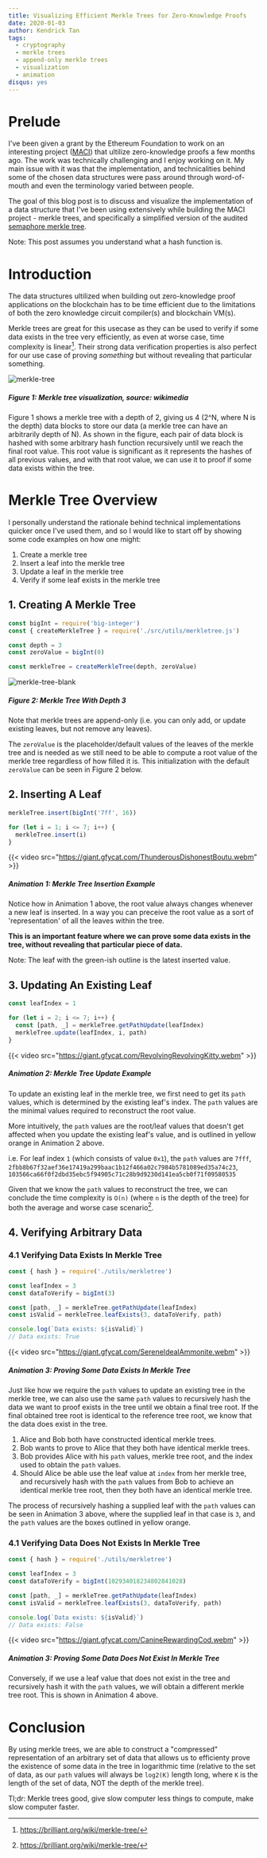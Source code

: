 ```yaml
---
title: Visualizing Efficient Merkle Trees for Zero-Knowledge Proofs
date: 2020-01-03
author: Kendrick Tan
tags:
  - cryptography
  - merkle trees
  - append-only merkle trees
  - visualization 
  - animation
disqus: yes
---
```


# Prelude
I've been given a grant by the Ethereum Foundation to work on an interesting project ([MACI](https://github.com/barryWhiteHat/maci)) that ultilize zero-knowledge proofs a few months ago. The work was technically challenging and I enjoy working on it. My main issue with it was that the implementation, and technicalities behind some of the chosen data structures were pass around through word-of-mouth and even the terminology varied between people. 

The goal of this blog post is to discuss and visualize the implementation of a data structure that I've been using extensively while building the MACI project - merkle trees, and specifically a simplified version of the audited [semaphore merkle tree](https://www.npmjs.com/package/semaphore-merkle-tree).

Note: This post assumes you understand what a hash function is.

# Introduction
The data structures ultilized when building out zero-knowledge proof applications on the blockchain has to be time efficient due to the limitations of both the zero knowledge circuit compiler(s) and blockchain VM(s).

Merkle trees are great for this usecase as they can be used to verify if some data exists in the tree very efficiently, as even at worse case, time complexity is linear[^1]. Their strong data verification properties is also perfect for our use case of proving _something_ but without revealing that particular something.

![merkle-tree](https://upload.wikimedia.org/wikipedia/commons/thumb/9/95/Hash_Tree.svg/1920px-Hash_Tree.svg.png)
##### Figure 1: Merkle tree visualization, source: wikimedia

Figure 1 shows a merkle tree with a depth of 2, giving us 4 (2^N, where N is the depth) data blocks to store our data (a merkle tree can have an arbitrarily depth of N). As shown in the figure, each pair of data block is hashed with some arbitrary hash function recursively until we reach the final root value. This root value is significant as it represents the hashes of all previous values, and with that root value, we can use it to proof if some data exists within the tree.

# Merkle Tree Overview
I personally understand the rationale behind technical implementations quicker once I've used them, and so I would like to start off by showing some code examples on how one might:
1. Create a merkle tree
2. Insert a leaf into the merkle tree
3. Update a leaf in the merkle tree
4. Verify if some leaf exists in the merkle tree

## 1. Creating A Merkle Tree
```javascript
const bigInt = require('big-integer')
const { createMerkleTree } = require('./src/utils/merkletree.js')

const depth = 3
const zeroValue = bigInt(0)

const merkleTree = createMerkleTree(depth, zeroValue)
```

![merkle-tree-blank](https://i.imgur.com/ZNbI6zL.png)
##### Figure 2: Merkle Tree With Depth 3

Note that merkle trees are append-only (i.e. you can only add, or update existing leaves, but not remove any leaves). 

The `zeroValue` is the placeholder/default values of the leaves of the merkle tree and is needed as we still need to be able to compute a root value of the merkle tree regardless of how filled it is. This initialization with the default `zeroValue` can be seen in Figure 2 below.

## 2. Inserting A Leaf
```javascript
merkleTree.insert(bigInt('7ff', 16))

for (let i = 1; i <= 7; i++) {
  merkleTree.insert(i)
}
```

{{< video src="https://giant.gfycat.com/ThunderousDishonestBoutu.webm" >}}
##### Animation 1: Merkle Tree Insertion Example

Notice how in Animation 1 above, the root value always changes whenever a new leaf is inserted. In a way you can preceive the root value as a sort of 'representation' of all the leaves within the tree.

**This is an important feature where we can prove some data exists in the tree, without revealing that particular piece of data.**

Note: The leaf with the green-ish outline is the latest inserted value.

## 3. Updating An Existing Leaf
```javascript
const leafIndex = 1

for (let i = 2; i <= 7; i++) {
  const [path, _] = merkleTree.getPathUpdate(leafIndex)
  merkleTree.update(leafIndex, i, path)
}
```

{{< video src="https://giant.gfycat.com/RevolvingRevolvingKitty.webm" >}}
##### Animation 2: Merkle Tree Update Example

To update an existing leaf in the merkle tree, we first need to get its `path` values, which is determined by the existing leaf's index. The `path` values are the minimal values required to reconstruct the root value.

More intuitively, the `path` values are the root/leaf values that doesn't get affected when you update the existing leaf's value, and is outlined in yellow orange in Animation 2 above.

i.e. For leaf index `1` (which consists of value `0x1`), the `path` values are `7fff`, `2fbb8b67f32aef36e17419a299baac1b12f466a02c7984b5781089ed35a74c23`, `103566ca66f0f2dbd35ebc5f94905c71c28b9d9230d141ea5cb0f71f09580535`

Given that we know the `path` values to reconstruct the tree, we can conclude the time complexity is `O(n)` (where `n` is the depth of the tree) for both the average and worse case scenario[^1].

## 4. Verifying Arbitrary Data

### 4.1 Verifying Data Exists In Merkle Tree
```javascript
const { hash } = require('./utils/merkletree')

const leafIndex = 3
const dataToVerify = bigInt(3)

const [path, _] = merkleTree.getPathUpdate(leafIndex)
const isValid = merkleTree.leafExists(3, dataToVerify, path)

console.log(`Data exists: ${isValid}`)
// Data exists: True
```

{{< video src="https://giant.gfycat.com/SereneIdealAmmonite.webm" >}}
##### Animation 3: Proving Some Data Exists In Merkle Tree

Just like how we require the `path` values to update an existing tree in the merkle tree, we can also use the same `path` values to recursively hash the data we want to proof exists in the tree until we obtain a final tree root. If the final obtained tree root is identical to the reference tree root, we know that the data does exist in the tree.

1. Alice and Bob both have constructed identical merkle trees.
2. Bob wants to prove to Alice that they both have identical merkle trees.
3. Bob provides Alice with his `path` values, merkle tree root, and the index used to obtain the `path` values.
4. Should Alice be able use the leaf value at `index` from her merkle tree, and recursively hash with the `path` values from Bob to achieve an identical merkle tree root, then they both have an identical merkle tree.

The process of recursively hashing a supplied leaf with the `path` values can be seen in Animation 3 above, where the supplied leaf in that case is `3`, and the `path` values are the boxes outlined in yellow orange.

### 4.1 Verifying Data Does Not Exists In Merkle Tree
```javascript
const { hash } = require('./utils/merkletree')

const leafIndex = 3
const dataToVerify = bigInt(102934018234802841028) 

const [path, _] = merkleTree.getPathUpdate(leafIndex)
const isValid = merkleTree.leafExists(3, dataToVerify, path)

console.log(`Data exists: ${isValid}`)
// Data exists: False
```

{{< video src="https://giant.gfycat.com/CanineRewardingCod.webm" >}}
##### Animation 3: Proving Some Data Does Not Exist In Merkle Tree

Conversely, if we use a leaf value that does not exist in the tree and recursively hash it with the `path` values, we will obtain a different merkle tree root. This is shown in Animation 4 above.

# Conclusion
By using merkle trees, we are able to construct a "compressed" representation of an arbitrary set of data that allows us to efficienty prove the existence of some data in the tree in logarithmic time (relative to the set of data, as our `path` values will always be `log2(K)` length long, where `K` is the length of the set of data, NOT the depth of the merkle tree).

Tl;dr: Merkle trees good, give slow computer less things to compute, make slow computer faster.

[^1]: https://brilliant.org/wiki/merkle-tree/
